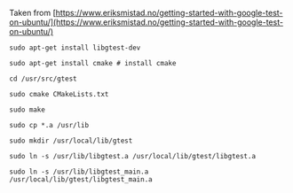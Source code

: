 Taken from [https://www.eriksmistad.no/getting-started-with-google-test-on-ubuntu/](https://www.eriksmistad.no/getting-started-with-google-test-on-ubuntu/)

```
sudo apt-get install libgtest-dev

sudo apt-get install cmake # install cmake

cd /usr/src/gtest

sudo cmake CMakeLists.txt

sudo make

sudo cp *.a /usr/lib

sudo mkdir /usr/local/lib/gtest

sudo ln -s /usr/lib/libgtest.a /usr/local/lib/gtest/libgtest.a

sudo ln -s /usr/lib/libgtest_main.a /usr/local/lib/gtest/libgtest_main.a
```